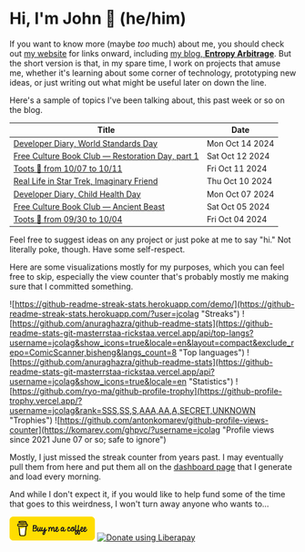 # Hi, I'm John 👋 (he/him)

If you want to know more (maybe *too* much) about me, you should check out [my website](https://john.colagioia.net/) for links onward, including [my blog, **Entropy Arbitrage**](https://john.colagioia.net/blog).  But the short version is that, in my spare time, I work on projects that amuse me, whether it's learning about some corner of technology, prototyping new ideas, or just writing out what might be useful later on down the line.

Here's a sample of topics I've been talking about, this past week or so on the blog.

|Title|Date|
|-----|-------|
|[Developer Diary, World Standards Day](https://john.colagioia.net/blog/2024/10/14/standards.html)|Mon Oct 14 2024|
|[Free Culture Book Club — Restoration Day, part 1](https://john.colagioia.net/blog/2024/10/12/restoration-day-1.html)|Sat Oct 12 2024|
|[Toots 🦣 from 10/07 to 10/11](https://john.colagioia.net/blog/2024/10/11/week.html)|Fri Oct 11 2024|
|[Real Life in Star Trek, Imaginary Friend](https://john.colagioia.net/blog/2024/10/10/imaginary-friend.html)|Thu Oct 10 2024|
|[Developer Diary, Child Health Day](https://john.colagioia.net/blog/2024/10/07/child-health.html)|Mon Oct 07 2024|
|[Free Culture Book Club — Ancient Beast](https://john.colagioia.net/blog/2024/10/05/ancient-beast.html)|Sat Oct 05 2024|
|[Toots 🦣 from 09/30 to 10/04](https://john.colagioia.net/blog/2024/10/04/week.html)|Fri Oct 04 2024|

Feel free to suggest ideas on any project or just poke at me to say "hi." Not literally poke, though. Have some self-respect.

Here are some visualizations mostly for my purposes, which you can feel free to skip, especially the view counter that's probably mostly me making sure that I committed something.

![https://github-readme-streak-stats.herokuapp.com/demo/](https://github-readme-streak-stats.herokuapp.com/?user=jcolag "Streaks")
![https://github.com/anuraghazra/github-readme-stats](https://github-readme-stats-git-masterrstaa-rickstaa.vercel.app/api/top-langs?username=jcolag&show_icons=true&locale=en&layout=compact&exclude_repo=ComicScanner,bisheng&langs_count=8 "Top languages")
![https://github.com/anuraghazra/github-readme-stats](https://github-readme-stats-git-masterrstaa-rickstaa.vercel.app/api?username=jcolag&show_icons=true&locale=en "Statistics")
![https://github.com/ryo-ma/github-profile-trophy](https://github-profile-trophy.vercel.app/?username=jcolag&rank=SSS,SS,S,AAA,AA,A,SECRET,UNKNOWN "Trophies")
![https://github.com/antonkomarev/github-profile-views-counter](https://komarev.com/ghpvc/?username=jcolag "Profile views since 2021 June 07 or so; safe to ignore")

Mostly, I just missed the streak counter from years past.  I may eventually pull them from here and put them all on the [dashboard page](https://github.com/jcolag/dash) that I generate and load every morning.

And while I don't expect it, if you would like to help fund some of the time that goes to this weirdness, I won't turn away anyone who wants to...

[<img src="images/default-yellow.png" alt="Buy Me a Coffee" width="150px"/>](https://www.buymeacoffee.com/jcolag)
<a href="https://liberapay.com/jcolag/donate"><img alt="Donate using Liberapay" src="https://liberapay.com/assets/widgets/donate.svg"></a>
